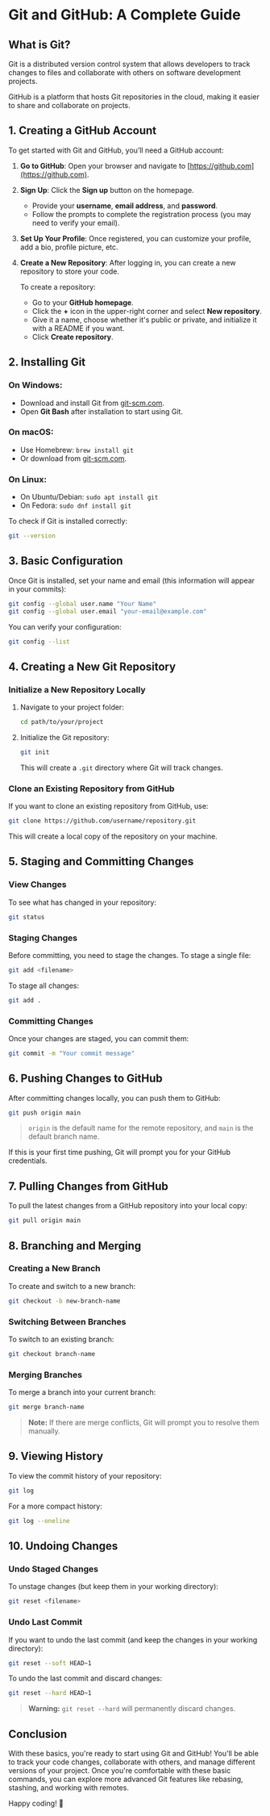 
# Git and GitHub: A Complete Guide

## What is Git?

Git is a distributed version control system that allows developers to track changes to files and collaborate with others on software development projects.

GitHub is a platform that hosts Git repositories in the cloud, making it easier to share and collaborate on projects.

## 1. Creating a GitHub Account

To get started with Git and GitHub, you’ll need a GitHub account:

1. **Go to GitHub**: Open your browser and navigate to [https://github.com](https://github.com).
2. **Sign Up**: Click the **Sign up** button on the homepage.
   - Provide your **username**, **email address**, and **password**.
   - Follow the prompts to complete the registration process (you may need to verify your email).
3. **Set Up Your Profile**: Once registered, you can customize your profile, add a bio, profile picture, etc.
4. **Create a New Repository**: After logging in, you can create a new repository to store your code.

   To create a repository:
   - Go to your **GitHub homepage**.
   - Click the **+** icon in the upper-right corner and select **New repository**.
   - Give it a name, choose whether it's public or private, and initialize it with a README if you want.
   - Click **Create repository**.

## 2. Installing Git

### On Windows:
- Download and install Git from [git-scm.com](https://git-scm.com/download/win).
- Open **Git Bash** after installation to start using Git.

### On macOS:
- Use Homebrew: `brew install git`
- Or download from [git-scm.com](https://git-scm.com/download/mac).

### On Linux:
- On Ubuntu/Debian: `sudo apt install git`
- On Fedora: `sudo dnf install git`

To check if Git is installed correctly:
```bash
git --version
```

## 3. Basic Configuration

Once Git is installed, set your name and email (this information will appear in your commits):
```bash
git config --global user.name "Your Name"
git config --global user.email "your-email@example.com"
```

You can verify your configuration:
```bash
git config --list
```

## 4. Creating a New Git Repository

### Initialize a New Repository Locally

1. Navigate to your project folder:
   ```bash
   cd path/to/your/project
   ```

2. Initialize the Git repository:
   ```bash
   git init
   ```

   This will create a `.git` directory where Git will track changes.

### Clone an Existing Repository from GitHub

If you want to clone an existing repository from GitHub, use:
```bash
git clone https://github.com/username/repository.git
```

This will create a local copy of the repository on your machine.

## 5. Staging and Committing Changes

### View Changes
To see what has changed in your repository:
```bash
git status
```

### Staging Changes
Before committing, you need to stage the changes. To stage a single file:
```bash
git add <filename>
```

To stage all changes:
```bash
git add .
```

### Committing Changes
Once your changes are staged, you can commit them:
```bash
git commit -m "Your commit message"
```

## 6. Pushing Changes to GitHub

After committing changes locally, you can push them to GitHub:

```bash
git push origin main
```

> `origin` is the default name for the remote repository, and `main` is the default branch name.

If this is your first time pushing, Git will prompt you for your GitHub credentials.

## 7. Pulling Changes from GitHub

To pull the latest changes from a GitHub repository into your local copy:
```bash
git pull origin main
```

## 8. Branching and Merging

### Creating a New Branch
To create and switch to a new branch:
```bash
git checkout -b new-branch-name
```

### Switching Between Branches
To switch to an existing branch:
```bash
git checkout branch-name
```

### Merging Branches
To merge a branch into your current branch:
```bash
git merge branch-name
```

> **Note:** If there are merge conflicts, Git will prompt you to resolve them manually.

## 9. Viewing History

To view the commit history of your repository:
```bash
git log
```

For a more compact history:
```bash
git log --oneline
```

## 10. Undoing Changes

### Undo Staged Changes
To unstage changes (but keep them in your working directory):
```bash
git reset <filename>
```

### Undo Last Commit
If you want to undo the last commit (and keep the changes in your working directory):
```bash
git reset --soft HEAD~1
```

To undo the last commit and discard changes:
```bash
git reset --hard HEAD~1
```

> **Warning:** `git reset --hard` will permanently discard changes.

## Conclusion

With these basics, you're ready to start using Git and GitHub! You'll be able to track your code changes, collaborate with others, and manage different versions of your project. Once you're comfortable with these basic commands, you can explore more advanced Git features like rebasing, stashing, and working with remotes.

Happy coding! 🚀
```
